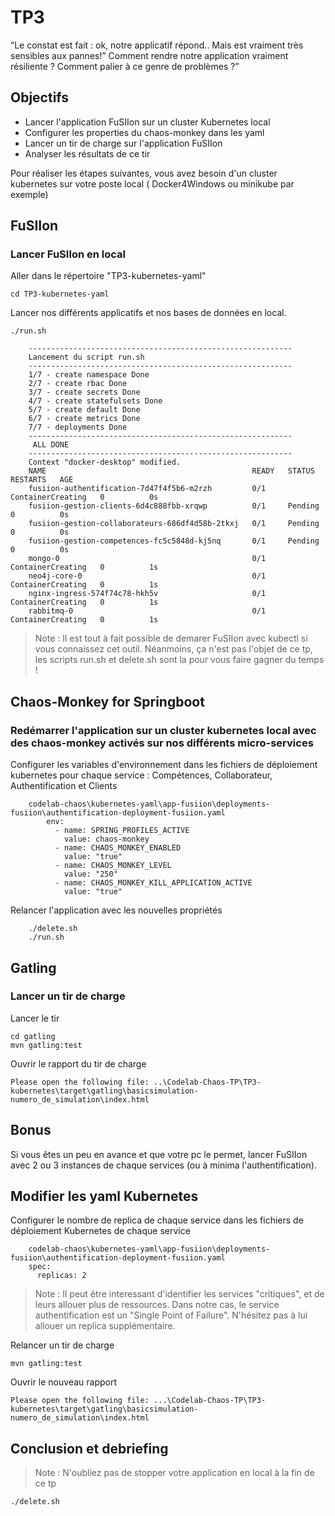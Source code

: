 # TP3

“Le constat est fait : ok, notre applicatif répond.. Mais est vraiment très sensibles aux pannes!” Comment rendre notre application vraiment résiliente ? Comment palier à ce genre de problèmes ?”

## Objectifs

* Lancer l'application FuSIIon sur un cluster Kubernetes local
* Configurer les properties du chaos-monkey dans les yaml
* Lancer un tir de charge sur l'application FuSIIon
* Analyser les résultats de ce tir

Pour réaliser les étapes suivantes, vous avez besoin d'un cluster kubernetes sur votre poste local ( Docker4Windows ou minikube par exemple)


## FuSIIon

### Lancer FuSIIon en local

Aller dans le répertoire "TP3-kubernetes-yaml"

```shell
cd TP3-kubernetes-yaml
```

Lancer nos différents applicatifs  et nos bases de données en local.

```shell
./run.sh

    -----------------------------------------------------------
    Lancement du script run.sh
    -----------------------------------------------------------
    1/7 - create namespace Done
    2/7 - create rbac Done
    3/7 - create secrets Done
    4/7 - create statefulsets Done
    5/7 - create default Done
    6/7 - create metrics Done
    7/7 - deployments Done
    -----------------------------------------------------------
     ALL DONE
    -----------------------------------------------------------
    Context "docker-desktop" modified.
    NAME                                              READY   STATUS              RESTARTS   AGE
    fusiion-authentification-7d47f4f5b6-m2rzh         0/1     ContainerCreating   0          0s
    fusiion-gestion-clients-6d4c888fbb-xrqwp          0/1     Pending             0          0s
    fusiion-gestion-collaborateurs-686df4d58b-2tkxj   0/1     Pending             0          0s
    fusiion-gestion-competences-fc5c5848d-kj5nq       0/1     Pending             0          0s
    mongo-0                                           0/1     ContainerCreating   0          1s
    neo4j-core-0                                      0/1     ContainerCreating   0          1s
    nginx-ingress-574f74c78-hkh5v                     0/1     ContainerCreating   0          1s
    rabbitmq-0                                        0/1     ContainerCreating   0          1s
```

> Note : Il est tout à fait possible de demarer FuSIIon avec kubectl si vous connaissez cet outil. Néanmoins, ça n'est pas l'objet de ce tp, les scripts run.sh et delete.sh sont la pour vous faire gagner du temps !

 
 ## Chaos-Monkey for Springboot
 
 ### Redémarrer l'application sur un cluster kubernetes local avec des chaos-monkey activés sur nos différents micro-services 

Configurer les variables d'environnement dans les fichiers de déploiement kubernetes pour chaque service : Compétences, Collaborateur, Authentification et Clients

```shell
    codelab-chaos\kubernetes-yaml\app-fusiion\deployments-fusiion\authentification-deployment-fusiion.yaml
        env:
          - name: SPRING_PROFILES_ACTIVE
            value: chaos-monkey
          - name: CHAOS_MONKEY_ENABLED
            value: "true"
          - name: CHAOS_MONKEY_LEVEL
            value: "250"
          - name: CHAOS_MONKEY_KILL_APPLICATION_ACTIVE
            value: "true"            
```          

Relancer l'application avec les nouvelles propriétés

```shell
    ./delete.sh
    ./run.sh
```

## Gatling

### Lancer un tir de charge

Lancer le tir

```shell
cd gatling
mvn gatling:test
```

Ouvrir le rapport du tir de charge 

```shell
Please open the following file: ..\Codelab-Chaos-TP\TP3-kubernetes\target\gatling\basicsimulation-numero_de_simulation\index.html
```

## Bonus

Si vous êtes un peu en avance et que votre pc le permet, lancer FuSIIon avec 2 ou 3 instances de chaque services (ou à minima l'authentification).

## Modifier les yaml Kubernetes

Configurer le nombre de replica de chaque service dans les fichiers de déploiement Kubernetes de chaque service
```shell
    codelab-chaos\kubernetes-yaml\app-fusiion\deployments-fusiion\authentification-deployment-fusiion.yaml
    spec:
      replicas: 2   
```       

> Note : Il peut être interessant d'identifier les services "critiques", et de leurs allouer plus de ressources. Dans notre cas, le service authentification est un "Single Point of Failure". N'hésitez pas à lui allouer un replica supplémentaire.

Relancer un tir de charge

```shell
mvn gatling:test
```

Ouvrir le nouveau rapport 

```shell
Please open the following file: ...\Codelab-Chaos-TP\TP3-kubernetes\target\gatling\basicsimulation-numero_de_simulation\index.html
```

## Conclusion et debriefing

> Note : N'oubliez pas de stopper votre application en local à la fin de ce tp

```shell
./delete.sh
```

